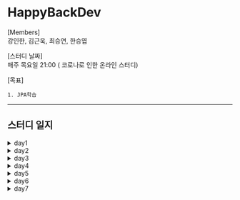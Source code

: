 # HappyBackDev

[Members]  
강인한, 김근욱, 최승연, 한승엽   
  
[스터디 날짜]  
매주 목요일 21:00 ( 코로나로 인한 온라인 스터디)  
  
[목표]
```
1. JPA학습
```
  
  

---
## 스터디 일지
<details markdown="1">
<summary>day1</summary>
<ul>
    <li>이번주 목표</><br>
    1. 학습 내용 (<a href="https://github.com/Kimgeunwook/HappyBackDev/wiki/week-1-JPA-%EC%86%8C%EA%B0%9C,-%EC%98%81%EC%86%8D%EC%84%B1-%EA%B4%80%EB%A6%AC">자세히</a>)
      <blockquote>
        1. JPA 소개 </a><br>
        2. 영속성 관리   
      </blockquote>
    </li>
</ul>
</details>


<details markdown="1">
<summary>day2</summary>
<ul>
    <li>이번주 목표</><br>
    1. 학습 내용 (<a href="https://github.com/Kimgeunwook/HappyBackDev/wiki/week-2-%EC%97%94%ED%8B%B0%ED%8B%B0-%EB%A7%A4%ED%95%91">자세히</a>)
      <blockquote>
        1. 엔티티 매핑 </a><br>
      </blockquote>
    </li>
</ul>
</details>


<details markdown="1">
<summary>day3</summary>
<ul>
    <li>이번주 목표</><br>
    1. 학습 내용 (<a href="https://github.com/Kimgeunwook/HappyBackDev/wiki/week-3-%EC%97%B0%EA%B4%80%EA%B4%80%EA%B3%84-%EB%A7%A4%ED%95%91-%EA%B8%B0%EC%B4%88">자세히</a>)
      <blockquote>
        1. 연관관계 매핑 </a><br>
      </blockquote>
    </li>
</ul>
</details>


<details markdown="1">
<summary>day4</summary>
<ul>
    <li>이번주 목표</><br>
    1. 학습 내용 (<a href="https://github.com/Kimgeunwook/HappyBackDev/wiki/week-4-%EB%8B%A4%EC%96%91%ED%95%9C-%EC%97%B0%EA%B4%80%EA%B4%80%EA%B3%84-%EB%A7%A4%ED%95%91">자세히</a>)
      <blockquote>
        1. 연관관계 매핑2 </a><br>
      </blockquote>
    </li>
</ul>
</details>


<details markdown="1">
<summary>day5</summary>
<ul>
    <li>이번주 목표</><br>
    1. 학습 내용 (<a href="https://github.com/Kimgeunwook/HappyBackDev/wiki/week-5-%EA%B3%A0%EA%B8%89-%EB%A7%A4%ED%95%91">자세히</a>)
      <blockquote>
        1. 고급 매핑 </a><br>
      </blockquote>
    </li>
</ul>
</details>


<details markdown="1">
<summary>day6</summary>
<ul>
    <li>이번주 목표</><br>
    1. 학습 내용 (<a href="https://github.com/Kimgeunwook/HappyBackDev/wiki/week-6-%ED%94%84%EB%A1%9D%EC%8B%9C%EC%99%80-%EC%97%B0%EA%B4%80%EA%B4%80%EA%B3%84-%EA%B4%80%EB%A6%AC">자세히</a>)
      <blockquote>
        1. 프록시와 연관관계 관리 </a><br>
      </blockquote>
    </li>
</ul>
</details>


<details markdown="1">
<summary>day7</summary>
<ul>
    <li>이번주 목표</><br>
    1. 학습 내용 (<a href="https://github.com/Kimgeunwook/HappyBackDev/wiki/week-7-%EA%B0%92-%ED%83%80%EC%9E%85">자세히</a>)
      <blockquote>
        1. 값 타입 </a><br>
      </blockquote>
    </li>
</ul>
</details>
